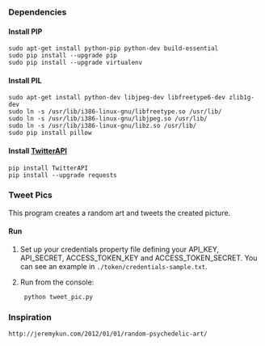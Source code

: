 ### Dependencies

#### Install PIP

    sudo apt-get install python-pip python-dev build-essential
    sudo pip install --upgrade pip
    sudo pip install --upgrade virtualenv


#### Install PIL

	sudo apt-get install python-dev libjpeg-dev libfreetype6-dev zlib1g-dev
	sudo ln -s /usr/lib/i386-linux-gnu/libfreetype.so /usr/lib/
	sudo ln -s /usr/lib/i386-linux-gnu/libjpeg.so /usr/lib/
	sudo ln -s /usr/lib/i386-linux-gnu/libz.so /usr/lib/
	sudo pip install pillow


#### Install [TwitterAPI](https://github.com/geduldig/TwitterAPI)

	pip install TwitterAPI
	pip install --upgrade requests


### Tweet Pics

This program creates a random art and tweets the created picture.


#### Run

1. Set up your credentials property file defining your API_KEY, API_SECRET, ACCESS_TOKEN_KEY
and ACCESS_TOKEN_SECRET. You can see an example in `./token/credentials-sample.txt`.

2. Run from the console:

        python tweet_pic.py


### Inspiration

	http://jeremykun.com/2012/01/01/random-psychedelic-art/
